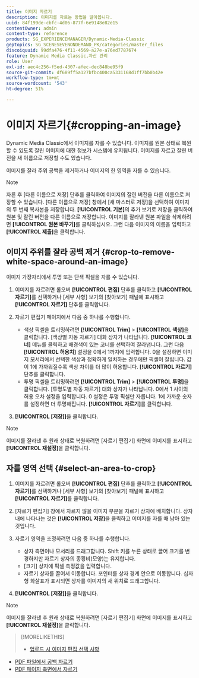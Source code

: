 ```yaml
---
title: 이미지 자르기
description: 이미지를 자르는 방법을 알아봅니다.
uuid: 84f199de-cbfc-4d06-877f-6e9148e82e15
contentOwner: admin
content-type: reference
products: SG_EXPERIENCEMANAGER/Dynamic-Media-Classic
geptopics: SG_SCENESEVENONDEMAND_PK/categories/master_files
discoiquuid: 99dfa476-4f11-4569-a27e-a76ed7787674
feature: Dynamic Media Classic,자산 관리
role: User
exl-id: aec4c256-f5ed-4307-afec-dec848be95f9
source-git-commit: df689ff5a127bfbc400ca5331168d1ff7bb0b42e
workflow-type: tm+mt
source-wordcount: '543'
ht-degree: 51%

---
```


# 이미지 자르기{#cropping-an-image}

Dynamic Media Classic에서 이미지를 자를 수 있습니다. 이미지를 원본 상태로 복원할 수 있도록 잘린 이미지에 대한 정보가 시스템에 유지됩니다. 이미지를 자르고 잘린 버전을 새 이름으로 저장할 수도 있습니다.

이미지를 잘라 주위 공백을 제거하거나 이미지의 한 영역을 자를 수 있습니다.

>[!NOTE]
>
>자른 후 [다른 이름으로 저장] 단추를 클릭하여 이미지의 잘린 버전을 다른 이름으로 저장할 수 있습니다. [다른 이름으로 저장] 창에서 [새 마스터로 저장]을 선택하여 이미지의 두 번째 복사본을 저장합니다. **[!UICONTROL 기본]**&#x200B;의 추가 보기로 저장을 클릭하여 원본 및 잘린 버전을 다른 이름으로 저장합니다. 이미지를 잘라낸 원본 파일을 삭제하려면 **[!UICONTROL 원본 바꾸기]**&#x200B;를 클릭하십시오. 그런 다음 이미지의 이름을 입력하고 **[!UICONTROL 제출]**&#x200B;을 클릭합니다.

## 이미지 주위를 잘라 공백 제거 {#crop-to-remove-white-space-around-an-image}

이미지 가장자리에서 투명 또는 단색 픽셀을 자를 수 있습니다.

1. 이미지를 자르려면 롤오버 **[!UICONTROL 편집]** 단추를 클릭하고 **[!UICONTROL 자르기]**&#x200B;를 선택하거나 [세부 사항] 보기의 [찾아보기] 패널에 표시하고 **[!UICONTROL 자르기]** 단추를 클릭합니다.
1. 자르기 편집기 페이지에서 다음 중 하나를 수행합니다.

   * 색상 픽셀을 트리밍하려면 **[!UICONTROL Trim]** > **[!UICONTROL 색상]**&#x200B;을 클릭합니다. [색상별 자동 자르기] 대화 상자가 나타납니다. **[!UICONTROL 코너]** 메뉴를 클릭하고 배경색이 있는 코너를 선택하여 잘라냅니다. 그런 다음 **[!UICONTROL 허용치]** 설정을 0에서 1까지에 입력합니다. 0을 설정하면 이미지 모서리에서 선택한 색상과 정확하게 일치하는 경우에만 픽셀이 잘립니다. 값이 1에 가까워질수록 색상 차이를 더 많이 허용합니다. **[!UICONTROL 자르기]** 단추를 클릭합니다.
   * 투명 픽셀을 트리밍하려면 **[!UICONTROL Trim]** > **[!UICONTROL 투명]**&#x200B;을 클릭합니다. [투명도별 자동 자르기] 대화 상자가 나타납니다. 0에서 1 사이의 허용 오차 설정을 입력합니다. 0 설정은 투명 픽셀만 자릅니다. 1에 가까운 숫자를 설정하면 더 투명해집니다. **[!UICONTROL 자르기]**&#x200B;를 클릭합니다.

1. **[!UICONTROL [저장]]**&#x200B;을 클릭합니다.

>[!NOTE]
>
>이미지를 잘라낸 후 원래 상태로 복원하려면 [자르기 편집기] 화면에 이미지를 표시하고 **[!UICONTROL 재설정]**&#x200B;을 클릭합니다.

## 자를 영역 선택 {#select-an-area-to-crop}

1. 이미지를 자르려면 롤오버 **[!UICONTROL 편집]** 단추를 클릭하고 **[!UICONTROL 자르기]**&#x200B;를 선택하거나 [세부 사항] 보기의 [찾아보기] 패널에 표시하고 **[!UICONTROL 자르기]**&#x200B;를 클릭합니다.

1. [자르기 편집기] 창에서 자르지 않을 이미지 부분을 자르기 상자에 배치합니다. 상자 내에 나타나는 것은 **[!UICONTROL 저장]**&#x200B;을 클릭하고 이미지를 자를 때 남아 있는 것입니다.
1. 자르기 영역을 조정하려면 다음 중 하나를 수행합니다.

   * 상자 측면이나 모서리를 드래그합니다. Shift 키를 누른 상태로 끌어 크기를 변경하지만 자르기 상자의 종횡비(모양)는 유지합니다.
   * [크기] 상자에 픽셀 측정값을 입력합니다.
   * 자르기 상자를 끌어서 이동합니다. 포인터를 상자 경계 안으로 이동합니다. 십자형 화살표가 표시되면 상자를 이미지의 새 위치로 드래그합니다.

1. **[!UICONTROL [저장]]**&#x200B;을 클릭합니다.

>[!NOTE]
>
>이미지를 잘라낸 후 원래 상태로 복원하려면 [자르기 편집기] 화면에 이미지를 표시하고 **[!UICONTROL 재설정]**&#x200B;을 클릭합니다.

>[!MORELIKETHIS]
>
>* [업로드 시 이미지 편집 선택 사항](image-editing-options-upload.md#image-editing-options-at-upload)
* [PDF 파일에서 공백 자르기](pdfs.md#cropping_white_space_from_a_pdf_file)
* [PDF 페이지 측면에서 자르기](pdfs.md#cropping_from_the_sides_of_pdf_pages)

